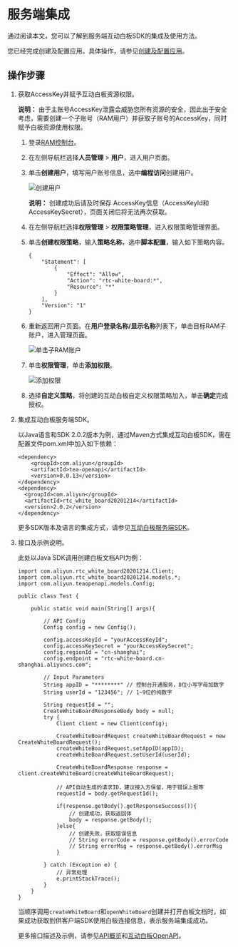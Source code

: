 # 服务端集成

通过阅读本文，您可以了解到服务端互动白板SDK的集成及使用方法。

您已经完成创建及配置应用。具体操作，请参见[创建及配置应用](/cn.zh-CN/互动白板解决方案（邀测中）/创建及配置应用.md)。

## 操作步骤

1.  获取AccessKey并赋予互动白板资源权限。

    **说明：** 由于主账号AccessKey泄露会威胁您所有资源的安全，因此出于安全考虑，需要创建一个子账号（RAM用户）并获取子账号的AccessKey，同时赋予白板资源使用权限。

    1.  登录[RAM控制台](https://ram.console.aliyun.com/?spm=a2c4g.11186623.2.12.3f164c07784ZtN)。

    2.  在左侧导航栏选择**人员管理** \> **用户**，进入用户页面。

    3.  单击**创建用户**，填写用户账号信息，选中**编程访问**创建用户。

        ![创建用户](https://static-aliyun-doc.oss-accelerate.aliyuncs.com/assets/img/zh-CN/2758773061/p176348.png)

        **说明：** 创建成功后请及时保存 AccessKey信息（AccessKeyId和AccessKeySecret），页面关闭后将无法再次获取。

    4.  在左侧导航栏选择**权限管理** \> **权限策略管理**，进入权限策略管理界面。

    5.  单击**创建权限策略**，输入**策略名称**，选中**脚本配置**，输入如下策略内容。

        ```
        {
            "Statement": [
                {
                    "Effect": "Allow",
                    "Action": "rtc-white-board:*",
                    "Resource": "*"
                }
            ],
            "Version": "1"
        }
        ```

    6.  重新返回用户页面。在**用户登录名称/显示名称**列表下，单击目标RAM子账户，进入管理页面。

        ![单击子RAM账户](https://static-aliyun-doc.oss-accelerate.aliyuncs.com/assets/img/zh-CN/2758773061/p176350.png)

    7.  单击**权限管理**，单击**添加权限**。

        ![添加权限](https://static-aliyun-doc.oss-accelerate.aliyuncs.com/assets/img/zh-CN/2758773061/p176351.png)

    8.  选择**自定义策略**，将创建的互动白板自定义权限策略加入，单击**确定**完成授权。

2.  集成互动白板服务端SDK。

    以Java语言和SDK 2.0.2版本为例，通过Maven方式集成互动白板SDK，需在配置文件pom.xml中加入如下依赖：

    ```
    <dependency>
        <groupId>com.aliyun</groupId>
        <artifactId>tea-openapi</artifactId>
        <version>0.0.13</version>
    </dependency>
    <dependency>
      <groupId>com.aliyun</groupId>
      <artifactId>rtc_white_board20201214</artifactId>
      <version>2.0.2</version>
    </dependency>
    ```

    更多SDK版本及语言的集成方式，请参见[互动白板服务端SDK](https://next.api.aliyun.com/api-tools/sdk/rtc-white-board?version=2020-12-14&language=java-tea)。

3.  接口及示例说明。

    此处以Java SDK调用创建白板文档API为例：

    ```
    import com.aliyun.rtc_white_board20201214.Client;
    import com.aliyun.rtc_white_board20201214.models.*;
    import com.aliyun.teaopenapi.models.Config;
    
    public class Test {
    
        public static void main(String[] args){
    
            // API Config
            Config config = new Config();
    
            config.accessKeyId = "yourAccessKeyId";
            config.accessKeySecret = "yourAccessKeySecret";
            config.regionId = "cn-shanghai";
            config.endpoint = "rtc-white-board.cn-shanghai.aliyuncs.com";
    
            // Input Parameters
            String appID = "********" // 控制台开通服务，8位小写字母加数字
            String userId = "123456"; // 1~9位的纯数字
    
            String requestId = "";
            CreateWhiteBoardResponseBody body = null;
            try {
                Client client = new Client(config);
    
                CreateWhiteBoardRequest createWhiteBoardRequest = new CreateWhiteBoardRequest();
                createWhiteBoardRequest.setAppID(appID);
                createWhiteBoardRequest.setUserId(userId);
    
                CreateWhiteBoardResponse response = client.createWhiteBoard(createWhiteBoardRequest);
    
                // API自动生成的请求ID，建议接入方保留，用于错误上报等
                requestId = body.getRequestId();
    
                if(response.getBody().getResponseSuccess()){
                    // 创建成功，获取返回体
                    body = response.getBody();
                }else{
                    // 创建失败，获取错误信息
                    // String errorCode = response.getBody().errorCode
                    // String errorMsg = response.getBody().errorMsg
                }
    
            } catch (Exception e) {
                // 异常处理
                e.printStackTrace();
            }
        }
    }
    ```

    当顺序调用`createWhiteBoard`和`openWhiteBoard`创建并打开白板文档时，如果成功获取到供客户端SDK使用白板连接信息，表示服务端集成成功。

    更多接口描述及示例，请参见[API概览](/cn.zh-CN/互动白板解决方案（邀测中）/服务端API/API概览.md)和[互动白板OpenAPI](https://next.api.aliyun.com/product/rtc-white-board)。


